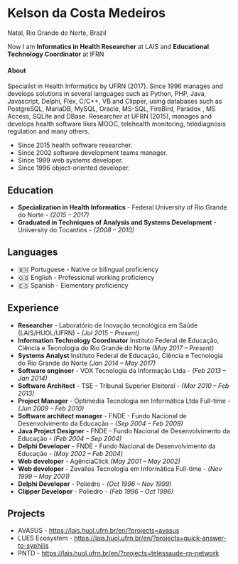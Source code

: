 #  Kelson da Costa Medeiros

Natal, Rio Grande do Norte, Brazil

Now I am **Informatics in Health Researcher** at LAIS and **Educational Technology Coordinator** at IFRN


#### About

Specialist in Health Informatics by UFRN (2017). Since 1996 manages and develops solutions in several languages such as Python, PHP, Java, Javascript, Delphi, Flex, C/C++, VB and Clipper, using databases such as PostgreSQL, MariaDB, MySQL, Oracle, MS-SQL, FireBird, Paradox , MS Access, SQLite and DBase. Researcher at UFRN (2015), manages and develops health software likes MOOC, telehealth monitoring, telediagnosis regulation and many others.

* Since 2015 health software researcher.
* Since 2002 software development teams manager.
* Since 1999 web systems developer.
* Since 1996 object-oriented developer.


## Education

* **Specialization in Health Informatics** - Federal University of Rio Grande do Norte - *(2015 – 2017)*
* **Graduated in Techniques of Analysis and Systems Development** - University do Tocantins - *(2008 – 2010)*


## Languages
* 🇧🇷 Portuguese - Native or bilingual proficiency
* 🇬🇧 English - Professional working proficiency
* 🇪🇸 Spanish - Elementary proficiency


## Experience

* **Researcher** - Laboratório de Inovação tecnológica em Saúde (LAIS/HUOL/UFRN) - *(Jul 2015 – Present)*
* **Information Technology Coordinator** Instituto Federal de Educação, Ciência e Tecnologia do Rio Grande do Norte *(May 2017 – Present)*
* **Systems Analyst** Instituto Federal de Educação, Ciência e Tecnologia do Rio Grande do Norte *(Jan 2014 – May 2017)*
* **Software engineer** - VOX Tecnologia da Informação Ltda - *(Feb 2013 – Jan 2014)*
* **Software Architect** - TSE - Tribunal Superior Eleitoral - *(Mar 2010 – Feb 2013)*
* **Project Manager** - Optimedia Tecnologia em Informática Ltda Full-time - *(Jun 2009 – Feb 2010)*
* **Software architect manager** -  FNDE - Fundo Nacional de Desenvolvimento da Educação - *(Sep 2004 – Feb 2009)*
* **Java Project Designer** -  FNDE - Fundo Nacional de Desenvolvimento da Educação - *(Feb 2004 – Sep 2004)*
* **Delphi Developer** -  FNDE - Fundo Nacional de Desenvolvimento da Educação - *(May 2002 – Feb 2004)*
* **Web developer** - AgênciaClick *(May 2001 – May 2002)*
* **Web developer** - Zevallos Tecnologia em Informática Full-time - *(Nov 1999 – May 2001)*
* **Delphi Developer** - Poliedro - *(Oct 1996 – Nov 1999)*
* **Clipper Developer** - Poliedro - *(Feb 1996 – Oct 1996)*

## Projects
* AVASUS - https://lais.huol.ufrn.br/en/?projects=avasus
* LUES Ecosystem - https://lais.huol.ufrn.br/en/?projects=quick-answer-to-syphilis
* PNTD - https://lais.huol.ufrn.br/en/?projects=telessaude-rn-network

